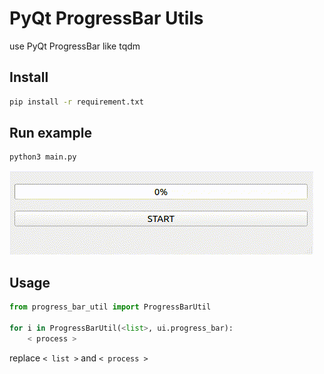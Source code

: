 # PyQt ProgressBar Utils
use PyQt ProgressBar like tqdm

## Install
```bash
pip install -r requirement.txt
```

## Run example
```bash
python3 main.py
```

![](example.gif)

## Usage
```python
from progress_bar_util import ProgressBarUtil

for i in ProgressBarUtil(<list>, ui.progress_bar):
    < process >

```
replace `< list >` and `< process >`